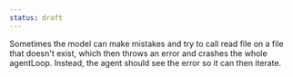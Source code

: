 ```yaml
---
status: draft
---
```


Sometimes the model can make mistakes and try to call read file on a file that doesn't exist, which then throws an error and crashes the whole agentLoop. Instead, the agent should see the error so it can then iterate. 